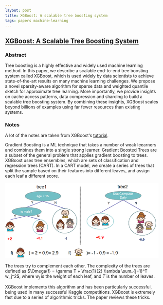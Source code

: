 ```yaml
---
layout: post
title: XGBoost: A scalable tree boosting system
tags: papers machine-learning
---
```


## [XGBoost: A Scalable Tree Boosting System](http://arxiv.org/abs/1603.02754)

### Abstract

Tree boosting is a highly effective and widely used machine learning method. In
this paper, we describe a scalable end-to-end tree boosting system called
XGBoost, which is used widely by data scientists to achieve state-of-the-art
results on many machine learning challenges. We propose a novel sparsity-aware
algorithm for sparse data and weighted quantile sketch for approximate tree
learning. More importantly, we provide insights on cache access patterns, data
compression and sharding to build a scalable tree boosting system. By combining
these insights, XGBoost scales beyond billions of examples using far fewer
resources than existing systems.

### Notes

A lot of the notes are taken from XGBoost's
[tutorial](http://xgboost.readthedocs.io/en/latest/model.html).

Gradient Boosting is a ML technique that takes a number of weak leearners and
combines them into a single strong learner. Gradient Boosted Trees are a subset
of the general problem that applies gradient boosting to trees. XGBoost uses
tree ensembles, which are sets of classification and regression trees (CART).
In a CART model, we create a series of trees that split the sample based on
their features into different leaves, and assign each leaf a different score.

![](images/xgboost-twocart.png)

The trees try to complement each other. The complexity of the trees are defined
as $\Omega(f) = \gamma T + \frac{1}{2} \lambda \sum_{j=1}^T w_j^2$, where
$w_j$ is the weight of each leaf, and $T$ is the number of leaves.

XGBoost implements this algorithm and has been particularly successful, being
used in many successful Kaggle competitions. XGBoost is extremely fast due to
a series of algorithmic tricks. The paper reviews these tricks.
